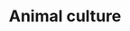 ---
title: Animal culture
longTitle: 'Animal culture'
tags:
- gccommon
usedFor:
- "[[Animal husbandry]]"
---